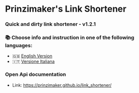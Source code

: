 # Prinzimaker's Link Shortener

### **Quick and dirty link shortener** - **v1.2.1**

### 📚 Choose info and instruction in one of the following languages:

- 🇬🇧 [English Version](README.EN.md)
- 🇮🇹 [Versione Italiana](README.IT.md)

### Open Api documentation
- Link:
https://prinzimaker.github.io/link_shortener/
